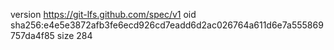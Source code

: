 version https://git-lfs.github.com/spec/v1
oid sha256:e4e5e3872afb3fe6ecd926cd7eadd6d2ac026764a611d6e7a555869757da4f85
size 284
